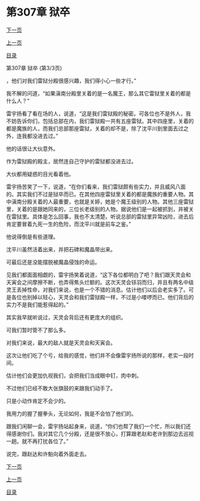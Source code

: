 <h1>第307章   狱卒</h1>
            <div><p><a href="./0921_%E7%AC%AC308%E7%AB%A0_%E4%BA%94%E6%B2%B3%E5%90%8C%E6%BA%90.md">下一页</a></p><p><a href="./0919_%E7%AC%AC307%E7%AB%A0_%E7%8B%B1%E5%8D%92.md">上一页</a></p><p><a href="../">目录</a></p></div>
            <div><p>第307章   狱卒 (第3/3页)</p><p>，他们对我们雷狱分殿很感兴趣，我们得小心一些才行。”</p><p>我不解的问道，“如果滇南分殿里关着的是一名魔王，那么其它雷狱里关着的都是什么人？”</p><p>雷宇扬看了看在场的人，说道，“这是我们雷狱殿的秘密。可各位也不是外人，我不妨告诉你们，包括总部在内，我们雷狱殿一共有五座雷狱。其中四座里，关着的都是魔族的人，而我们总部那座雷狱，关着的却不是，除了沈平川到里面去过之外，连我都没进去过。”</p><p>他的话很让大伙意外。</p><p>作为雷狱殿的殿主，居然连自己守护的雷狱都没进去过。</p><p>大伙都用疑惑的目光看着他。</p><p>雷宇扬苦笑了一下，说道，“在你们看来，我们雷狱颇有些实力，并且威风八面的。其实我们不过是狱卒而已。在其他四座雷狱里关着的都是魔族的重要人物。其中滇南分殿关着的人最重要，也就是关婷，她是个魔王级别的人物。其他三座雷狱里，关着的是跟她同来的，三位长老级别的人物。据说他们是一起被抓到，并被关在雷狱里。具体是怎么回事，我也不太清楚。听说总部的雷狱里异常凶险，进去后肯定要冒着九死一生的危险，而沈平川就是前车之鉴。”</p><p>他说得倒是有些道理。</p><p>沈平川虽然活着出来，并把石碑和魔晶带出来。</p><p>可最后还是没能摆脱被魔晶侵蚀的命运。</p><p>见我们都面面相觑的，雷宇扬笑着说道，“这下各位都明白了吧？我们跟天灵会和天寅会之间摩擦不断，也弄得焦头烂额的。这次天灵会铩羽而归，并且有两名中级灵王丢掉性命，对我们来说，也是一个不错的消息。估计他们以后会老实多了。可是各位也别掉以轻心，天灵会和我们雷狱殿一样，不过是小喽啰而已。他们背后的实力不是我们能惹得起的。”</p><p>其实我早就听说过，天灵会背后还有更庞大的组织。</p><p>可我们暂时管不了那么多。</p><p>对我们来说，最大的敌人就是天灵会和天寅会。</p><p>这次让他们吃了个亏，给我的感觉，他们并不会像雷宇扬所说的那样，老实一段时间。</p><p>估计他们会更加仇视我们，会把我们当成眼中钉，肉中刺。</p><p>不过他们已经不敢大张旗鼓的来跟我们动手了。</p><p>只是小动作肯定不会少的。</p><p>我用力的握了握拳头，无论如何，我是不会怕了他们的。</p><p>跟我们闲聊一会，雷宇扬站起身来，说道，“你们也帮了我们一个忙，所以我们还得感谢你们。我对其它几个分殿，还是很不放心，打算跟老赵和老许到那边去巡视一趟。就不再打扰各位了。”</p><p>说完，跟赵达和许魁向着外面走去。</p></div>
            <div><p><a href="./0921_%E7%AC%AC308%E7%AB%A0_%E4%BA%94%E6%B2%B3%E5%90%8C%E6%BA%90.md">下一页</a></p><p><a href="./0919_%E7%AC%AC307%E7%AB%A0_%E7%8B%B1%E5%8D%92.md">上一页</a></p><p><a href="../">目录</a></p></div>